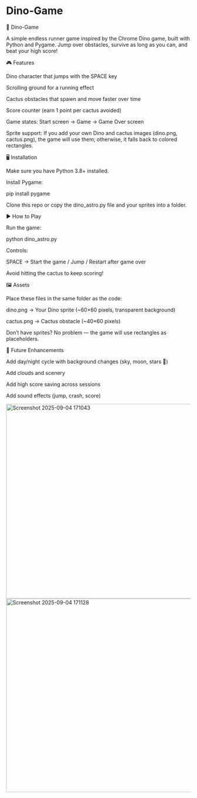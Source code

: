 # Dino-Game
🦖 Dino-Game

A simple endless runner game inspired by the Chrome Dino game, built with Python and Pygame.
Jump over obstacles, survive as long as you can, and beat your high score!

🎮 Features

Dino character that jumps with the SPACE key

Scrolling ground for a running effect

Cactus obstacles that spawn and move faster over time

Score counter (earn 1 point per cactus avoided)

Game states: Start screen → Game → Game Over screen

Sprite support: If you add your own Dino and cactus images (dino.png, cactus.png), the game will use them; otherwise, it falls back to colored rectangles.

🖥️ Installation

Make sure you have Python 3.8+ installed.

Install Pygame:

pip install pygame


Clone this repo or copy the dino_astro.py file and your sprites into a folder.

▶️ How to Play

Run the game:

python dino_astro.py


Controls:

SPACE → Start the game / Jump / Restart after game over

Avoid hitting the cactus to keep scoring!

🖼️ Assets

Place these files in the same folder as the code:

dino.png → Your Dino sprite (~60×60 pixels, transparent background)

cactus.png → Cactus obstacle (~40×60 pixels)

Don’t have sprites? No problem — the game will use rectangles as placeholders.

🚀 Future Enhancements

Add day/night cycle with background changes (sky, moon, stars 🌙)

Add clouds and scenery

Add high score saving across sessions

Add sound effects (jump, crash, score)

<img width="997" height="531" alt="Screenshot 2025-09-04 171043" src="https://github.com/user-attachments/assets/6a8b8cb5-439a-4fac-9b83-3d201551ef06" />
<img width="998" height="528" alt="Screenshot 2025-09-04 171128" src="https://github.com/user-attachments/assets/d952f927-b77c-4dc3-af1c-285374ef7dbc" />
